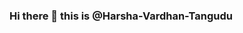 ### Hi there 👋 this is @Harsha-Vardhan-Tangudu

<!--
**Harsha-Vardhan-Tangudu/Harsha-Vardhan-Tangudu** is a ✨ _special_ ✨ repository because its `README.md` (this file) appears on your GitHub profile.

Here are some ideas to get you started:

- 🔭 I’m currently Studying at Amrita Vishwa Vidyapeetham
- 🌱 I’m currently doing Computer Science Engineering
- 👯 I’m looking to collaborate on doing projects...
- 🤔 I’m looking for a Good Projects
- 📫 How to reach me:
-->
